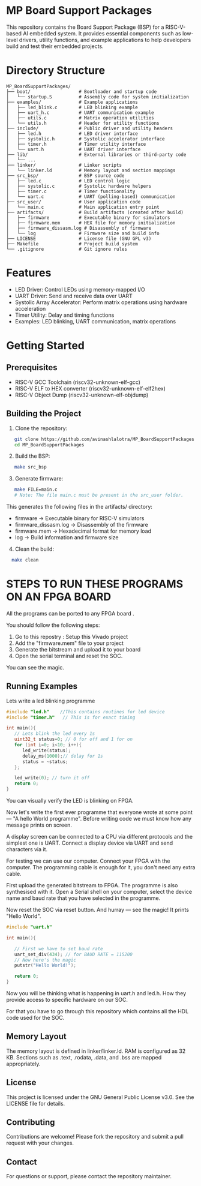 # MP Board Support Packages

This repository contains the Board Support Package (BSP) for a RISC-V-based AI embedded system. It provides essential components such as low-level drivers, utility functions, and example applications to help developers build and test their embedded projects.

# Directory Structure
```
MP_BoardSupportPackages/
├── boot/                  # Bootloader and startup code
│   └── startup.S          # Assembly code for system initialization
├── examples/              # Example applications
│   ├── led_blink.c        # LED blinking example
│   ├── uart_h.c           # UART communication example
│   ├── utils.c            # Matrix operation utilities
│   └── utils.h            # Header for utility functions
├── include/               # Public driver and utility headers
│   ├── led.h              # LED driver interface
│   ├── systolic.h         # Systolic accelerator interface
│   ├── timer.h            # Timer utility interface
│   └── uart.h             # UART driver interface
├── lib/                   # External libraries or third-party code
│   └── ...
├── linker/                # Linker scripts
│   └── linker.ld          # Memory layout and section mappings
├── src_bsp/               # BSP source code
│   ├── led.c              # LED control logic
│   ├── systolic.c         # Systolic hardware helpers
│   ├── timer.c            # Timer functionality
│   └── uart.c             # UART (polling-based) communication
├── src_user/              # User application code
│   └── main.c             # Main application entry point
├── artifacts/             # Build artifacts (created after build)
│   ├── firmware           # Executable binary for simulators
│   ├── firmware.mem       # HEX file for memory initialization
│   ├── firmware_dissasm.log # Disassembly of firmware
│   └── log                # Firmware size and build info
├── LICENSE                # License file (GNU GPL v3)
├── Makefile               # Project build system
└── .gitignore             # Git ignore rules
```

# Features

- LED Driver: Control LEDs using memory-mapped I/O
- UART Driver: Send and receive data over UART
- Systolic Array Accelerator: Perform matrix operations using  hardware acceleration
- Timer Utility: Delay and timing functions
- Examples: LED blinking, UART communication, matrix operations


# Getting Started

## Prerequisites

- RISC-V GCC Toolchain (riscv32-unknown-elf-gcc)
- RISC-V ELF to HEX converter (riscv32-unknown-elf-elf2hex)
- RISC-V Object Dump (riscv32-unknown-elf-objdump)


## Building the Project

1. Clone the repository:
```bash
   git clone https://github.com/avinashlalotra/MP_BoardSupportPackages.git
   cd MP_BoardSupportPackages
```
2. Build the BSP:
```bash
   make src_bsp
```
3. Generate firmware:
```bash
   make FILE=main.c
   # Note: The file main.c must be present in the src_user folder.
```
   This generates the following files in the artifacts/ directory:
   - firmware               → Executable binary for RISC-V simulators
   - firmware_dissasm.log   → Disassembly of the firmware
   - firmware.mem           → Hexadecimal format for memory load
   - log                    → Build information and firmware size

4. Clean the build:
```bash
  make clean
```

# STEPS TO RUN THESE PROGRAMS ON AN FPGA BOARD

All the programs can be ported to any FPGA board . 

You should follow the following steps:
   1) Go to this repostry : Setup this Vivado project 
   2) Add the "firmware.mem" file to your project
   3) Generate the bitstream and upload it to your board
   4) Open the serial terminal and reset the SOC. 

You can see the magic.


## Running Examples

Lets write a led blinking programme

```C
#include "led.h"    //This contains routines for led device
#include "timer.h"   // This is for exact timing

int main(){
   // Lets blink the led every 1s
   uint32_t status=0; // 0 for off and 1 for on
   for (int i=0; i<10; i++){
      led_write(status);
      delay_ms(1000);// delay for 1s
      status = ~status;
   };

   led_write(0); // turn it off
   return 0;
}
```
You can visually verify the LED is blinking on FPGA.


Now let's write the first ever programme that everyone wrote at some point — "A hello World programme".
Before writing code we must know how any message prints on screen.

A display screen can be connected to a CPU via different protocols and the simplest one is UART. Connect a display device via UART and send characters via it.

For testing we can use our computer.
Connect your FPGA with the computer. The programming cable is enough for it, you don't need any extra cable.

First upload the generated bitstream to FPGA. The programme is also synthesised with it.
Open a Serial shell on your computer, select the device name and baud rate that you have selected in the programme.

Now reset the SOC via reset button. And hurray — see the magic!
It prints "Hello World".

```C
#include "uart.h"

int main(){

   // First we have to set baud rate
   uart_set_div(434); // for BAUD RATE = 115200
   // Now here's the magic
   putstr("Hello World!");

   return 0;
}
```
Now you will be thinking what is happening in uart.h and led.h. How they provide access to specific hardware on our SOC.

For that you have to go through this repository which contains all the HDL code used for the SOC.


## Memory Layout

The memory layout is defined in linker/linker.ld. RAM is configured as 32 KB. Sections such as .text, .rodata, .data, and .bss are mapped appropriately.


## License

This project is licensed under the GNU General Public License v3.0. See the LICENSE file for details.


## Contributing

Contributions are welcome! Please fork the repository and submit a pull request with your changes.


## Contact

For questions or support, please contact the repository maintainer.
